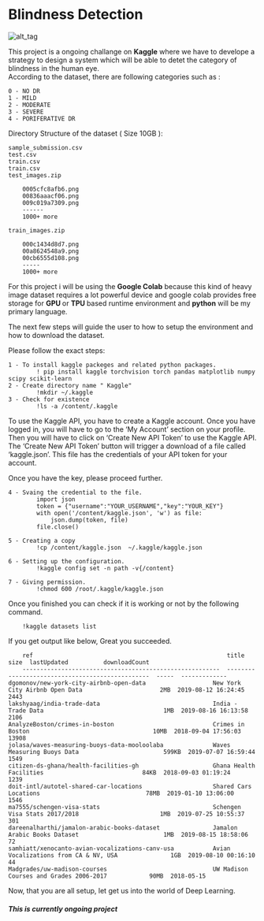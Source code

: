 # Blindness Detection

![alt_tag](https://miro.medium.com/max/624/0*qm-3jR10-p3xMD4S)

This project is a ongoing challange on <b>Kaggle</b> where we have to develope a strategy to design a system which will be able to detet the category of blindness in the human eye.
<br>
According to the dataset, there are following categories such as :

    0 - NO DR
    1 - MILD
    2 - MODERATE
    3 - SEVERE
    4 - PORIFERATIVE DR

Directory Structure of the dataset ( Size 10GB ):
        
    sample_submission.csv
    test.csv
    train.csv
    train.csv
    test_images.zip
    
        0005cfc8afb6.png
        00836aaacf06.png
        009c019a7309.png
        ------
        1000+ more
        
    train_images.zip
    
        000c1434d8d7.png
        00a8624548a9.png
        00cb6555d108.png
        -----
        1000+ more

For this project i will be using the <b>Google Colab</b> because this kind of heavy image dataset requires a lot powerful device and google colab provides free storage for <b>GPU </b> or <b> TPU </b> based runtime environment and <b> python</b> will be my primary language.

The next few steps will guide the user to how to setup the environment and  how to download the dataset.

Please follow the exact steps:

    1 - To install kaggle packeges and related python packages.
            ! pip install kaggle torchvision torch pandas matplotlib numpy scipy scikit-learn
    2 - Create directory name " Kaggle"
            !mkdir ~/.kaggle
    3 - Check for existence
            !ls -a /content/.kaggle
            
To use the Kaggle API, you have to create a Kaggle account. Once you have logged in, you will have to go to the ‘My Account’ section on your profile. Then you will have to click on ‘Create New API Token’ to use the Kaggle API. The ‘Create New API Token’ button will trigger a download of a file called ‘kaggle.json’. This file has the credentials of your API token for your account.

Once you have the key, please proceed further.

    4 - Svaing the credential to the file.
            import json
            token = {"username":"YOUR_USERNAME","key":"YOUR_KEY"}
            with open('/content/kaggle.json', 'w') as file:
                json.dump(token, file)
            file.close()

    5 - Creating a copy
            !cp /content/kaggle.json  ~/.kaggle/kaggle.json

    6 - Setting up the configuration.
            !kaggle config set -n path -v{/content}
    
    7 - Giving permission.
            !chmod 600 /root/.kaggle/kaggle.json

Once you finished you can check if it is working or not by the following command.

        !kaggle datasets list
If you get output like below, Great you succeeded.

        ref                                                       title                                              size  lastUpdated          downloadCount  
        --------------------------------------------------------  ------------------------------------------------  -----  -------------
    dgomonov/new-york-city-airbnb-open-data                   New York City Airbnb Open Data                      2MB  2019-08-12 16:24:45           2443  
    lakshyaag/india-trade-data                                India - Trade Data                                  1MB  2019-08-16 16:13:58           2106  
    AnalyzeBoston/crimes-in-boston                            Crimes in Boston                                   10MB  2018-09-04 17:56:03          13908  
    jolasa/waves-measuring-buoys-data-mooloolaba              Waves Measuring Buoys Data                        599KB  2019-07-07 16:59:44           1549  
    citizen-ds-ghana/health-facilities-gh                     Ghana Health Facilities                            84KB  2018-09-03 01:19:24           1239  
    doit-intl/autotel-shared-car-locations                    Shared Cars Locations                              78MB  2019-01-10 13:06:00           1546  
    ma7555/schengen-visa-stats                                Schengen Visa Stats 2017/2018                       1MB  2019-07-25 10:55:37            301  
    dareenalharthi/jamalon-arabic-books-dataset               Jamalon Arabic Books Dataset                        1MB  2019-08-15 18:58:06             72  
    samhiatt/xenocanto-avian-vocalizations-canv-usa           Avian Vocalizations from CA & NV, USA               1GB  2019-08-10 00:16:10             44  
    Madgrades/uw-madison-courses                              UW Madison Courses and Grades 2006-2017            90MB  2018-05-15 

Now, that you are all setup, let get us into the world of Deep Learning.

<h5><b>This is currently ongoing project</b></h5>
